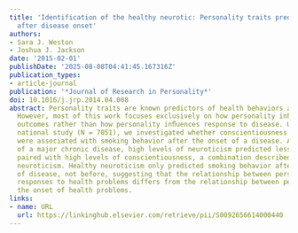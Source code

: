 ```yaml
---
title: 'Identification of the healthy neurotic: Personality traits predict smoking
  after disease onset'
authors:
- Sara J. Weston
- Joshua J. Jackson
date: '2015-02-01'
publishDate: '2025-08-08T04:41:45.167316Z'
publication_types:
- article-journal
publication: '*Journal of Research in Personality*'
doi: 10.1016/j.jrp.2014.04.008
abstract: Personality traits are known predictors of health behaviors and health status.
  However, most of this work focuses exclusively on how personality inﬂuences health
  outcomes rather than how personality inﬂuences response to disease. Using a large,
  national study (N = 7051), we investigated whether conscientiousness and neuroticism
  were associated with smoking behavior after the onset of a disease. After the onset
  of a major chronic disease, high levels of neuroticism predicted less smoking when
  paired with high levels of conscientiousness, a combination described as healthy
  neuroticism. Healthy neuroticism only predicted smoking behavior after the onset
  of disease, not before, suggesting that the relationship between personality and
  responses to health problems differs from the relationship between personality and
  the onset of health problems.
links:
- name: URL
  url: https://linkinghub.elsevier.com/retrieve/pii/S0092656614000440
---
```

